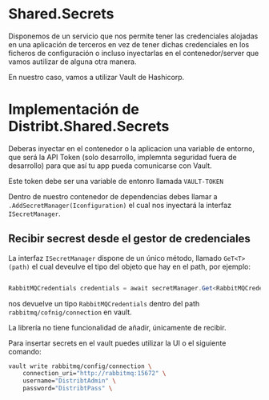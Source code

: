 # Shared.Secrets

Disponemos de un servicio que nos permite tener las credenciales alojadas en una aplicación de terceros en vez de tener dichas credenciales en los ficheros de configuración o incluso inyectarlas en el contenedor/server que vamos autilizar de alguna otra manera.

En nuestro caso, vamos a utilizar Vault de Hashicorp.

# Implementación de Distribt.Shared.Secrets

Deberas inyectar en el contenedor o la aplicacion una variable de entorno, que será la API Token (solo desarrollo, implemnta seguridad fuera de desarrollo) para que así tu app pueda comunicarse con Vault.

Este token debe ser una variable de entonro llamada `VAULT-TOKEN`

Dentro de nuestro contenedor de dependencias debes llamar a `.AddSecretManager(Iconfiguration)` el cual nos inyectará la interfaz `ISecretManager`.

## Recibir secrest desde el gestor de credenciales

La interfaz `ISecretManager` dispone de un único método, llamado `GeT<T>(path)` el cual deveulve el tipo del objeto que hay en el path, por ejemplo:
```csharp

RabbitMQCredentials credentials = await secretManager.Get<RabbitMQCredentials>("rabbitmq/config/connection");
```
nos devuelve un tipo `RabbitMQCredentials` dentro del path `rabbitmq/cofnig/connection` en vault.

La librería no tiene funcionalidad de añadir, únicamente de recibir.

Para insertar secrets en el vault puedes utilizar la UI o el siguiente comando:
```sh
vault write rabbitmq/config/connection \
    connection_uri="http://rabbitmq:15672" \
    username="DistribtAdmin" \
    password="DistribtPass" \
```